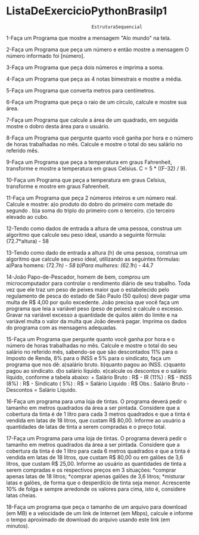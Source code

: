 # ListaDeExercicioPythonBrasilp1

                                    EstruturaSequencial

1-Faça um Programa que mostre a mensagem "Alo mundo" na tela.

2-Faça um Programa que peça um número e então mostre a mensagem O número informado foi [número].

3-Faça um Programa que peça dois números e imprima a soma.

4-Faça um Programa que peça as 4 notas bimestrais e mostre a média.

5-Faça um Programa que converta metros para centímetros.

6-Faça um Programa que peça o raio de um círculo, calcule e mostre sua área.

7-Faça um Programa que calcule a área de um quadrado, em seguida mostre o dobro desta área para o usuário.

8-Faça um Programa que pergunte quanto você ganha por hora e o número de horas trabalhadas no mês. Calcule e mostre o total do seu salário no referido mês.

9-Faça um Programa que peça a temperatura em graus Fahrenheit, transforme e mostre a temperatura em graus Celsius.
                             C = 5 * ((F-32) / 9).

10-Faça um Programa que peça a temperatura em graus Celsius, transforme e mostre em graus Fahrenheit.

11-Faça um Programa que peça 2 números inteiros e um número real. Calcule e mostre:
    a)o produto do dobro do primeiro com metade do segundo .
    b)a soma do triplo do primeiro com o terceiro.
    c)o terceiro elevado ao cubo.

12-Tendo como dados de entrada a altura de uma pessoa, construa um algoritmo que calcule seu peso ideal, usando a seguinte fórmula: (72.7*altura) - 58

13-Tendo como dado de entrada a altura (h) de uma pessoa, construa um algoritmo que calcule seu peso ideal, utilizando as seguintes fórmulas:
    a)Para homens: (72.7*h) - 58
    b)Para mulheres: (62.1*h) - 44.7

14-João Papo-de-Pescador, homem de bem, comprou um microcomputador para controlar o rendimento diário de seu trabalho. Toda vez que ele traz um peso de peixes maior que o estabelecido pelo regulamento de pesca do estado de São Paulo (50 quilos) deve pagar uma multa de R$ 4,00 por quilo excedente. João precisa que você faça um programa que leia a variável peso (peso de peixes) e calcule o excesso. Gravar na variável excesso a quantidade de quilos além do limite e na variável multa o valor da multa que João deverá pagar. Imprima os dados do programa com as mensagens adequadas.

15-Faça um Programa que pergunte quanto você ganha por hora e o número de horas trabalhadas no mês. Calcule e mostre o total do seu salário no referido mês, sabendo-se que são descontados 11% para o Imposto de Renda, 8% para o INSS e 5% para o sindicato, faça um programa que nos dê:
        a)salário bruto.
        b)quanto pagou ao INSS.
        c)quanto pagou ao sindicato.
        d)o salário líquido.
        e)calcule os descontos e o salário líquido, conforme a tabela abaixo:
                + Salário Bruto : R$
                - IR (11%) : R$
                - INSS (8%) : R$
                - Sindicato ( 5%) : R$
                = Salário Liquido : R$
Obs.: Salário Bruto - Descontos = Salário Líquido.

16-Faça um programa para uma loja de tintas. O programa deverá pedir o tamanho em metros quadrados da área a ser pintada. Considere que a cobertura da tinta é de 1 litro para cada 3 metros quadrados e que a tinta é vendida em latas de 18 litros, que custam R$ 80,00. Informe ao usuário a quantidades de latas de tinta a serem compradas e o preço total.

17-Faça um Programa para uma loja de tintas. O programa deverá pedir o tamanho em metros quadrados da área a ser pintada. Considere que a cobertura da tinta é de 1 litro para cada 6 metros quadrados e que a tinta é vendida em latas de 18 litros, que custam R$ 80,00 ou em galões de 3,6 litros, que custam R$ 25,00.
Informe ao usuário as quantidades de tinta a serem compradas e os respectivos preços em 3 situações:
                *comprar apenas latas de 18 litros;
                *comprar apenas galões de 3,6 litros;
                *misturar latas e galões, de forma que o desperdício de tinta seja menor. Acrescente 10% de folga e sempre arredonde os valores para cima, isto é, considere                      latas cheias.

18-Faça um programa que peça o tamanho de um arquivo para download (em MB) e a velocidade de um link de Internet (em Mbps), calcule e informe o tempo aproximado de download do arquivo usando este link (em minutos).
